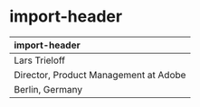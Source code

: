 # import-header

| import-header |
| :---- |
| Lars Trieloff |
| Director, Product Management at Adobe |
| Berlin, Germany |